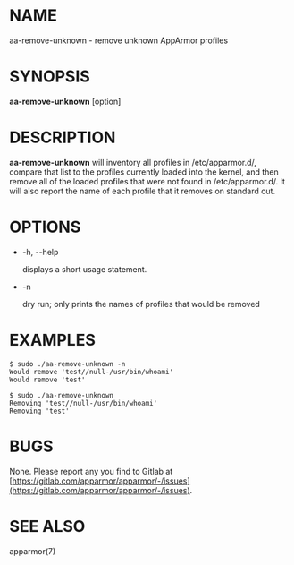 # NAME

aa-remove-unknown - remove unknown AppArmor profiles

# SYNOPSIS

**aa-remove-unknown** \[option\]

# DESCRIPTION

**aa-remove-unknown** will inventory all profiles in /etc/apparmor.d/, compare
that list to the profiles currently loaded into the kernel, and then remove all
of the loaded profiles that were not found in /etc/apparmor.d/. It will also
report the name of each profile that it removes on standard out.

# OPTIONS

- -h, --help

    displays a short usage statement.

- -n

    dry run; only prints the names of profiles that would be removed

# EXAMPLES

    $ sudo ./aa-remove-unknown -n
    Would remove 'test//null-/usr/bin/whoami'
    Would remove 'test'

    $ sudo ./aa-remove-unknown
    Removing 'test//null-/usr/bin/whoami'
    Removing 'test'

# BUGS

None. Please report any you find to Gitlab at
[https://gitlab.com/apparmor/apparmor/-/issues](https://gitlab.com/apparmor/apparmor/-/issues).

# SEE ALSO

apparmor(7)
